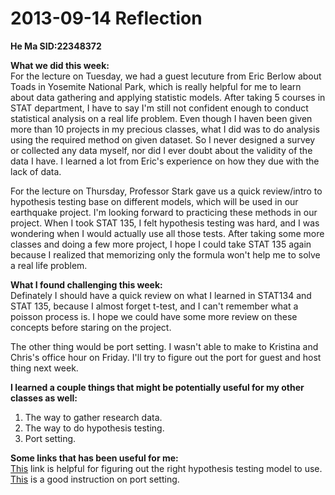 2013-09-14 Reflection
=====================

**He Ma     SID:22348372**

**What we did this week:**  
For the lecture on Tuesday, we had a guest lecuture from Eric Berlow about Toads in Yosemite National Park, which is really helpful for me to learn about data gathering and applying statistic models. After taking 5 courses in STAT department, I have to say I'm still not confident enough to conduct statistical analysis on a real life problem. Even though I haven been given more than 10 projects in my precious classes, what I did was to do analysis using the required method on given dataset. So I never designed a survey or collected any data myself, nor did I ever doubt about the validity of the data I have. I learned a lot from Eric's experience on how they due with the lack of data.

For the lecture on Thursday, Professor Stark gave us a quick review/intro to hypothesis testing base on different models, which will be used in our earthquake project. I'm looking forward to practicing these methods in our project. When I took STAT 135, I felt hypothesis testing was hard, and I was wondering when I would actually use all those tests. After taking some more classes and doing a few more project, I hope I could take STAT 135 again because I realized that memorizing only the formula won't help me to solve a real life problem. 
    
**What I found challenging this week:**  
Definately I should have a quick review on what I learned in STAT134 and STAT 135, because I almost forget t-test, and I can't remember what a poisson process is. I hope we could have some more review on these concepts before staring on the project.

The other thing would be port setting. I wasn't able to make to Kristina and Chris's office hour on Friday. I'll try to figure out the port for guest and host thing next week.  

**I learned a couple things that might be potentially useful for my other classes as well:**  
1. The way to gather research data.  
2. The way to do hypothesis testing.  
3. Port setting.

**Some links that has been useful for me:**  
[This](http://www.ats.ucla.edu/stat/mult_pkg/whatstat/) link is helpful for figuring out the right hypothesis testing model to use.  
[This](http://docs-v1.vagrantup.com/v1/docs/getting-started/ports.html) is a good instruction on port setting.

